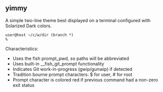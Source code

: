 ## yimmy

A simple two-line theme best displayed on a terminal configured with Solarized
Dark colors.

    user@host ~/c/w/dir (branch *)
    %

Characteristics:

- Uses the fish prompt_pwd, so paths will be abbreviated
- Uses built-in __fish_git_prompt functionality
- Indicates Git work-in-progress (gwip/gunwip) if detected
- Tradition bourne prompt characters: $ for user, # for root
- Prompt character is colored red if previous command had a non-zero exit
  status
